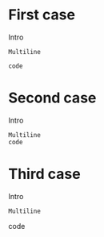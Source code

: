 # First case

Intro

```
Multiline

code
```

# Second case

Intro

```
Multiline
code
```

# Third case

Intro

```
Multiline
```

code
